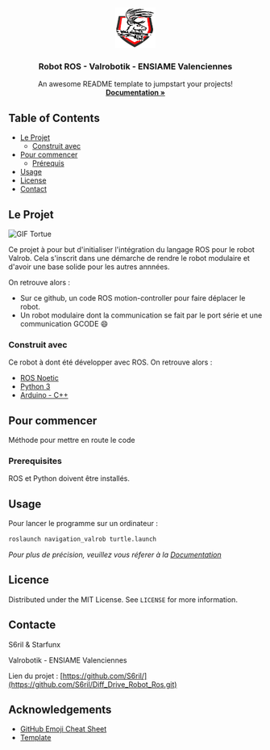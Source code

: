 
<!-- PROJECT LOGO -->
<br />
<p align="center">
  <a href="https://github.com/S6ril/Diff_Drive_Robot_Ros/blob/master/images/logo_valrob.PNG">
    <img src="images/logo_valrob.PNG" alt="Logo" width="80" height="80">
  </a>

  <h3 align="center">Robot ROS - Valrobotik - ENSIAME Valenciennes </h3>

  <p align="center">
    An awesome README template to jumpstart your projects!
    <br />
    <a href="https://valrobotik.github.io/Documentation2020/"><strong>Documentation »</strong></a>
    <br />
  </p>
</p>



<!-- TABLE OF CONTENTS -->
## Table of Contents

* [Le Projet](#projet)
  * [Construit avec](#construit)
* [Pour commencer](#commencer)
  * [Prérequis](#prerequis)
* [Usage](#usage)
* [License](#license)
* [Contact](#contact)



<!-- ABOUT THE PROJECT -->
## Le Projet

![GIF Tortue](https://github.com/S6ril/Diff_Drive_Robot_Ros/blob/master/images/tortue_exemple.gif)

Ce projet à pour but d'initialiser l'intégration du langage ROS pour le robot Valrob. Cela s'inscrit dans une démarche de rendre le robot modulaire et d'avoir une base solide pour les autres annnées.

On retrouve alors :
* Sur ce github, un code ROS motion-controller pour faire déplacer le robot.
* Un robot modulaire dont la communication se fait par le port série et une communication GCODE :smile:


### Construit avec
Ce robot à dont été développer avec ROS. On retrouve alors :
* [ROS Noetic](https://www.ros.org/)
* [Python 3](https://www.python.org/)
* [Arduino - C++](https://www.arduino.cc/)



<!-- GETTING STARTED -->
## Pour commencer

Méthode pour mettre en route le code

### Prerequisites

ROS et Python doivent être installés.


<!-- USAGE EXAMPLES -->
## Usage

Pour lancer le programme sur un ordinateur :
```bash
roslaunch navigation_valrob turtle.launch 
```

_Pour plus de précision, veuillez vous réferer à la [Documentation](https://valrobotik.github.io/Documentation2020/)_




<!-- LICENSE -->
## Licence

Distributed under the MIT License. See `LICENSE` for more information.



<!-- CONTACT -->
## Contacte

S6ril & Starfunx

Valrobotik - ENSIAME Valenciennes

Lien du projet : [https://github.com/S6ril/](https://github.com/S6ril/Diff_Drive_Robot_Ros.git)



<!-- ACKNOWLEDGEMENTS -->
## Acknowledgements
* [GitHub Emoji Cheat Sheet](https://www.webpagefx.com/tools/emoji-cheat-sheet)
* [Template](https://github.com/othneildrew/Best-README-Template)


